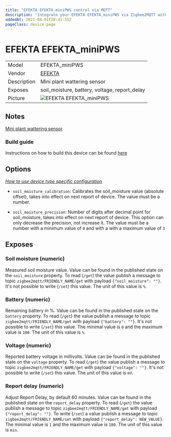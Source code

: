 ```yaml
---
title: "EFEKTA EFEKTA_miniPWS control via MQTT"
description: "Integrate your EFEKTA EFEKTA_miniPWS via Zigbee2MQTT with whatever smart home infrastructure you are using without the vendor's bridge or gateway."
addedAt: 2021-08-01T20:41:55Z
pageClass: device-page
---
```


<!-- !!!! -->
<!-- ATTENTION: This file is auto-generated through docgen! -->
<!-- You can only edit the "Notes"-Section between the two comment lines "Notes BEGIN" and "Notes END". -->
<!-- Do not use h1 or h2 heading within "## Notes"-Section. -->
<!-- !!!! -->

# EFEKTA EFEKTA_miniPWS

|     |     |
|-----|-----|
| Model | EFEKTA_miniPWS  |
| Vendor  | [EFEKTA](/supported-devices/#v=EFEKTA)  |
| Description | Mini plant wattering sensor |
| Exposes | soil_moisture, battery, voltage, report_delay |
| Picture | ![EFEKTA EFEKTA_miniPWS](https://www.zigbee2mqtt.io/images/devices/EFEKTA_miniPWS.png) |


<!-- Notes BEGIN: You can edit here. Add "## Notes" headline if not already present. -->
## Notes
[Mini plant wattering sensor](http://efektalab.com/miniPWS)


### Build guide
Instructions on how to build this device can be found [here](https://github.com/smartboxchannel/Plant-Watering-Sensor-Zigbee)
<!-- Notes END: Do not edit below this line -->



## Options
*[How to use device type specific configuration](../guide/configuration/devices-groups.md#specific-device-options)*

* `soil_moisture_calibration`: Calibrates the soil_moisture value (absolute offset), takes into effect on next report of device. The value must be a number.

* `soil_moisture_precision`: Number of digits after decimal point for soil_moisture, takes into effect on next report of device. This option can only decrease the precision, not increase it. The value must be a number with a minimum value of `0` and with a with a maximum value of `3`


## Exposes

### Soil moisture (numeric)
Measured soil moisture value.
Value can be found in the published state on the `soil_moisture` property.
To read (`/get`) the value publish a message to topic `zigbee2mqtt/FRIENDLY_NAME/get` with payload `{"soil_moisture": ""}`.
It's not possible to write (`/set`) this value.
The unit of this value is `%`.

### Battery (numeric)
Remaining battery in %.
Value can be found in the published state on the `battery` property.
To read (`/get`) the value publish a message to topic `zigbee2mqtt/FRIENDLY_NAME/get` with payload `{"battery": ""}`.
It's not possible to write (`/set`) this value.
The minimal value is `0` and the maximum value is `100`.
The unit of this value is `%`.

### Voltage (numeric)
Reported battery voltage in millivolts.
Value can be found in the published state on the `voltage` property.
To read (`/get`) the value publish a message to topic `zigbee2mqtt/FRIENDLY_NAME/get` with payload `{"voltage": ""}`.
It's not possible to write (`/set`) this value.
The unit of this value is `mV`.

### Report delay (numeric)
Adjust Report Delay, by default 60 minutes.
Value can be found in the published state on the `report_delay` property.
To read (`/get`) the value publish a message to topic `zigbee2mqtt/FRIENDLY_NAME/get` with payload `{"report_delay": ""}`.
To write (`/set`) a value publish a message to topic `zigbee2mqtt/FRIENDLY_NAME/set` with payload `{"report_delay": NEW_VALUE}`.
The minimal value is `1` and the maximum value is `180`.
The unit of this value is `min`.

